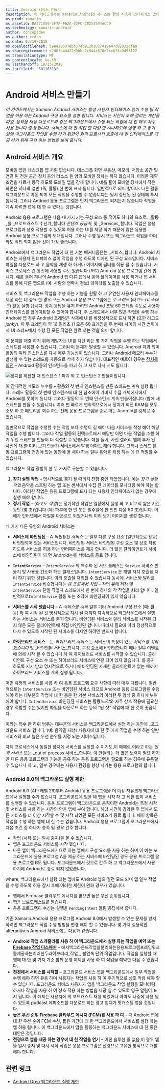 ```yaml
---
title: Android 서비스 만들기
description: 이 가이드에서는 Xamarin.Android 서비스는 활성 사용자 인터페이스 없이 수행 될 작업을 허용 하는 Android 구성 요소를 설명 합니다. 서비스는 시간이 오래 걸리는 계산을 파일, 음악을 재생 다운로드와 같은 백그라운드에서 수행 되는 작업에 대 한 매우 자주 사용 됩니다 및 등입니다. 서비스에 대 한 적합 한 다양 한 시나리오에 설명 하 고 장기 실행 백그라운드 작업을 수행 하기 위한와 원격 프로시저 호출에 대 한 인터페이스를 제공 하기 위해 구현 하는 방법을 보여 줍니다.
ms.prod: xamarin
ms.assetid: BA371A59-6F7A-F62A-02FC-28253504ACC9
ms.technology: xamarin-android
author: conceptdev
ms.author: crdun
ms.date: 03/19/2018
ms.openlocfilehash: b9aa29507ebb37e3912b1027419e47c82832dfa9
ms.sourcegitcommit: e268fd44422d0bbc7c944a678e2cc633a0493122
ms.translationtype: MT
ms.contentlocale: ko-KR
ms.lasthandoff: 10/25/2018
ms.locfileid: "50116513"
---
```

# <a name="creating-android-services"></a>Android 서비스 만들기

_이 가이드에서는 Xamarin.Android 서비스는 활성 사용자 인터페이스 없이 수행 될 작업을 허용 하는 Android 구성 요소를 설명 합니다. 서비스는 시간이 오래 걸리는 계산을 파일, 음악을 재생 다운로드와 같은 백그라운드에서 수행 되는 작업에 대 한 매우 자주 사용 됩니다 및 등입니다. 서비스에 대 한 적합 한 다양 한 시나리오에 설명 하 고 장기 실행 백그라운드 작업을 수행 하기 위한와 원격 프로시저 호출에 대 한 인터페이스를 제공 하기 위해 구현 하는 방법을 보여 줍니다._

## <a name="android-services-overview"></a>Android 서비스 개요

모바일 앱은 데스크톱 앱 처럼 없습니다. 데스크톱 화면 부동산, 메모리, 저장소 공간 및 연결 된 전원 공급 장치 등의 리소스 들 양의 모바일 장치는 하지 않습니다. 이러한 제약 조건을 다르게 동작 하도록 모바일 앱을 강제 합니다. 예를 들어 모바일 장치에서 작은 화면은 하나의 앱만 (즉, 활동) 한 번에 표시 됩니다. 일반적으로 의미 합니다. 다른 활동 백그라운드로 이동 되며 모든 작업을 수행할 수 없습니다는 일시 중단된 된 상태에 푸시됩니다. 그러나 Android 응용 프로그램은 단지 백그라운드 되지는지 않습니다 작업을 계속 하려면 앱에 대 한 수 있다는 것입니다. 

Android 응용 프로그램은 다음 네 가지 기본 구성 요소 중 적어도 하나의 요소로: _활동_를 _브로드캐스트 수신기_합니다 _콘텐츠 공급자_, 및 _Services_합니다. 작업은 응용 프로그램과 상호 작용할 수 있도록 허용 하는 UI를 제공 하기 때문에 많은 유용한 Android 응용 프로그램의 토대입니다. 그러나 수행 동시 또는 백그라운드 작업을 하더라도 작업 되지 않을 것이 가장 좋습니다.
 
Android에서 백그라운드 작업에 대 한 기본 메커니즘은는 _서비스_합니다. Android 서비스는 사용자 인터페이스 없이 작업을 수행 하도록 디자인 된 구성 요소입니다. 서비스 파일을 다운로드 하 고 음악을 재생 하 하거나 이미지에 필터를 적용 될 수 있습니다. 서비스 프로세스 간 통신에 사용할 수도 있습니다 (_IPC_) Android 응용 프로그램 간에 합니다. 예를 들어 하나의 Android 앱 다른 앱에서 음악 플레이어를 사용 하거나 앱 서비스를 통해 다른 앱으로 (예: 사람의 연락처 정보) 데이터를 노출할 수 있습니다. 

서비스 및 백그라운드 작업을 수행 하는 기능을 원활 하 고 유연한 사용자 인터페이스를 제공 하는 데 중요 한 경우 모든 Android 응용 프로그램에는 _주 스레드_ (라고도 _UI 스레드_) 활동 실행 됩니다. 장치 응답을 유지 하려면 Android 초당 60 프레임 속도로 사용자 인터페이스를 업데이트할 수 있어야 합니다. 주 스레드에서 너무 많은 작업을 수행 하는 Android 앱 경우 Android 프레임은 삭제에 UI를 비정상적으로 표시 하면 (또한 라고도 _janky_). 이 두 프레임이 약 16 밀리초 (1 모든 60 프레임을 두 번째) 사이의 시간 범위에서 UI 스레드에서 수행 된 모든 작업은 완료 하는 것을 의미 합니다. 

이 문제를 해결 하기 위해 개발자는 UI를 차단 하는 몇 가지 작업을 수행 하는 작업에서 스레드를 사용할 수 있습니다. 그러나이 문제가 발생할 수 있습니다. Android 파괴 되며 활동의 여러 인스턴스를 다시 매우 가능성이 있습니다. 그러나 Android 메모리 누수가 발생할 수 있는 스레드를 자동으로 삭제 하지 않습니다. 대표적인 예로이 경우는 [장치를 회전](~/android/app-fundamentals/handling-rotation.md) &ndash; Android 활동의 인스턴스를 파괴 하 고 새로 다시 시도 됩니다:

![장치를 회전할 때 인스턴스 1 파괴 되 고 인스턴스 2 만들어집니다.](images/image-01.png)

이 잠재적인 메모리 누수를 &ndash; 활동의 첫 번째 인스턴스를 만든 스레드는 계속 실행 됩니다. 스레드 활동의 첫 번째 인스턴스에 대 한 참조에이 가비지 수집 개체에서에서 Android를 못하게 됩니다. 그러나 활동의 두 번째 인스턴스 계속 만들어집니다 (함에 새 스레드를 만들 수 있습니다). 여러 번 빠르게 연속적으로에서 장치가 회전 RAM을 모두 소모 하 고 메모리를 회수 하는 전체 응용 프로그램을 종료 하는 Android를 강제로 수 있습니다.

일반적으로 작업을 수행할 수는 작업 보다 수명이 길 해야 다음 서비스를 작성 해야 해당 작업을 수행 합니다. 그러나 작업 활동의 컨텍스트에서 해당만 이면 다음 작업을 수행 하기 위한 스레드를 만들어 더 적절할 수 있습니다. 예를 들어, 사진 갤러리 앱에 추가 된 사진에 대 한 미리 보기 만들기 서비스에서 발생 아마도 해야 합니다. 그러나 스레드 활동 프로그램이 전경에 있는 동안에 들 해야 하는 일부 음악을 재생 하는 데 더 적절할 수 있습니다.

백그라운드 작업 광범위 한 두 가지로 구분할 수 있습니다.

1. **장기 실행 작업** &ndash; 명시적으로 중지 될 때까지 진행 중인 작업입니다. 예는 _장기 실행 작업_ 음악을 스트림 하는 앱 또는 센서에서 수집 된 데이터를 모니터링 해야 하는 합니다. 이러한 작업은 응용 프로그램에 표시 되는 사용자 인터페이스가 없는 경우에 실행 해야 합니다.
2. **정기 작업** &ndash; (라고도 _작업_)는 정기적인 작업은 일정에서 실행 되 고 비교적 짧은 기간 동안 (몇 초)입니다 (예: 하루에 한 번 또는 일주일에 한 번만 다음 60 초)입니다. 이 예가 인터넷에서 파일을 다운로드 되었거나의 미리 보기 이미지를 생성 합니다.

네 가지 다른 유형의 Android 서비스는

* **서비스에 바인딩된** &ndash; A _바인딩된 서비스_ 는 일부 다른 구성 요소 (일반적으로 활동) 바인딩되어 있는 서비스입니다. 바인딩된 서비스 바인딩된 구성 요소 및 상호 작용 하도록 서비스를 허용 하는 인터페이스를 제공 합니다. 더 많은 클라이언트가 서비스에 바인딩된가 되 면 Android는를 서비스를 종료 합니다. 

* **`IntentService`** &ndash; _`IntentService`_ 의 특수화 된 서브 클래스는 `Service` 서비스 만들기 및 사용을 간소화 하는 클래스입니다. `IntentService` 은 개별 자치 호출을 처리 하기 위한 것입니다. 여러 호출을 처리할 수 있습니다 동시에, 서비스와 달리를 `IntentService` 비슷합니다는 _큐 프로세서 작업_ &ndash; 작업 큐에 저장 및 `IntentService` 단일 작업자 스레드에서 한 번에 하나의 각 작업을 처리 합니다. 일반적으로`IntentService` 활동 또는 조각에 바인딩되어 있지 않습니다. 

* **서비스를 시작 했습니다** &ndash; A _서비스를 시작_ 일부 기타 Android 구성 요소 (예: 활동) 하 여 시작 된 것 명시적으로 지시 될 때까지 지속적으로 백그라운드에서 실행 하는 서비스는 서비스를 중지 합니다. 바인딩된 서비스와 달리 서비스를 시작된 되지 않은 모든 클라이언트에 직접 바인딩된 합니다. 따라서 필요에 따라 정상적으로 다시 수 있도록 시작된 된 서비스를 디자인 하려면 반드시 합니다.

* **하이브리드 서비스** &ndash; 는 _하이브리드 서비스_ 는 서비스의 특징이 있는 _서비스를 시작 했습니다_ 및 _바인딩된 서비스_합니다. 구성 요소에 바인딩합니다 때나 일부 이벤트에 의해 시작 될 수 있습니다 하 여 하이브리드 서비스를 시작할 수 있습니다. 클라이언트 구성 요소 수 또는 하이브리드 서비스에 연결 되어 있지 않습니다. 를 중지 하도록 지시 받고 명시적으로 하거나에 바인딩된 자세한 클라이언트가 없는 때까지 하이브리드 서비스를 계속 실행 됩니다.

어떤 유형의 서비스를 사용 하 여 응용 프로그램 요구 사항에 따라 매우 다릅니다. 일반적으로는 `IntentService` 또는 바인딩된 서비스 되므로 Android 응용 프로그램을 수행 해야 하는 대부분의 작업에 대 한 충분 한 기본 서비스의 이러한 두 형식 중 하나에 부여 해야 합니다. `IntentService` 바인딩된 서비스는 활동/조각와 자주 상호 작용에 필요한 경우 적합할 수는 있지만 파일을 다운로드 하는 등의 "원 샷" 작업에 대 한 것이 좋습니다. 

이라는 특수 한 하위 범주는 대부분의 서비스를 백그라운드에서 실행 하는 동안에 _포그라운드 서비스_합니다. (예: 음악을 재생) 사용자에 대 한 몇 가지 작업을 수행 하는 일반 서비스와 비교 높은 우선 순위를 지정 되는 서비스입니다. 

자체 프로세스에서 동일한 장치에 서비스를 실행할 수 이기도,이 때때로 이라고 하는 _원격 서비스_ 또는 _out of process 서비스_합니다. 이 만들려는 더 많은 노력이 필요 하지만 다른 응용 프로그램과 기능을 공유 하는 응용 프로그램을 필요로 하는 경우에 유용할 수 있습니다 하 고, 일부 경우에는 사용자 환경을 향상 시키는 응용 프로그램의 합니다. 

### <a name="background-execution-limits-in-android-80"></a>Android 8.0의 백그라운드 실행 제한

Android 8.0 (API 레벨 26)부터 Android 응용 프로그램을 더 이상 자유롭게 백그라운드에서 실행할 수가 없습니다. 포그라운드에 있을 때 앱을 시작 하 고 제한 없이 서비스를 실행할 수 있습니다. 응용 프로그램이 백그라운드로 움직이면 Android는 특정 시작 및 서비스를 사용 하는 시간의 양을 앱에 부여 합니다. 해당 시간이 경과한 후 앱에서 모든 서비스를 더 이상 시작할 수 및 시작 되었던 모든 서비스가 종료 됩니다. 에이 항목은 작업을 수행 하는 앱에 대 한 수는 없습니다. Android 응용 프로그램이 포그라운드에서 다음 조건 중 하나가 충족 될 경우 간주 합니다.

* 작업 (시작 또는 일시 중지)을 볼 수 있습니다.
* 앱은 포그라운드 서비스를 시작 했습니다.
* 다른 앱이 백그라운드에서으로 하는 앱에서 구성 요소를 사용 하는 하며 이 예는 포그라운드에 응용 프로그램 A를 제공 하는 서비스에 바인딩된 경우 응용 프로그램 응용 프로그램 B도 됩니다. 포그라운드에서 것으로 간주 하 고 백그라운드에서 사용 하기에 Android로 종료 되지 않았습니다.

where, 백그라운드에서 실행 되는 앱에도 Android 앱의 절전 모드 되며 앱 일부 작업을 수행 하도록 허용 잠시 후에 이러한 제한이 완화 경우가 있습니다.
* 앱에서 Firebase 클라우드 메시지를 받으면 높은 우선 순위입니다.
* 앱은 브로드캐스트를 받습니다. 
* 응용 프로그램이 수신는 실행을 `PendingIntent` 알림 응답에서 합니다.

기존 Xamarin.Android 응용 프로그램 Android 8.0에서 발생할 수 있는 문제를 방지 하려면 백그라운드 작업 수행 방법을 변경 해야 할 수 있습니다. 몇 가지 실용적인 alterantives Android 서비스에는 다음과 같습니다.

* **Android 작업 스케줄러를 사용 하 여 백그라운드에서 실행 하는 작업을 예약 또는 [Firebase 작업 디스패처](~/android/platform/firebase-job-dispatcher.md)**  &ndash; 에서백그라운드작업을분리하는응용프로그램프레임워크를제공하는이러한두라이브러리_작업_, 불연속 단위 작업입니다. 작업을 실행할 때 앱에 대 한 몇 가지 기준 함께 운영 체제를 사용 하 여 작업을 예약한 다음 수 있습니다.
* **전경에서 서비스를 시작할** &ndash; 포그라운드 서비스 앱을 백그라운드에서 일부 작업을 수행 해야 하면 유용 하며 사용자는 작업을 사용 하 여 주기적으로 상호 작용 해야 할 수 있습니다. 포그라운드 서비스 사용자가 앱을 백그라운드 작업 실행을 모니터링 하거나 작업을 사용 하 여 상호 작용 하는 방법을 제공 알 수 있도록 영구 알림이 표시 됩니다. 이 예제는 사용자에 게 포드캐스트 재생 되었거나 아마도 나중에 사용 될 수 있도록 podcast 에피소드를 다운로드 하는 광고 업체가 팟캐스팅 앱을 것입니다. 
* **높은 우선 순위 Firebase 클라우드 메시지 (FCM)를 사용 하 여** &ndash; 때 Android 앱에 대 한 우선 순위 FCM 수신, 짧은 기간에 대 한 백그라운드에서 서비스를 실행 하는 앱 허용 됩니다. 이 백그라운드에서 앱을 폴링하는 백그라운드 서비스에 대 한 좋은 대안은 것입니다. 
* **전경으로 앱을 제공 하는 경우에 대 한 작업을 연기** &ndash; 이전 솔루션 중 없음,이 경우 앱을 일시 중지 및 다시 시작 작업은 응용 프로그램은 전경으로 고유한 방식으로 개발 해야 합니다.

## <a name="related-links"></a>관련 링크

* [Android Oreo 백그라운드 실행 제한](https://www.youtube.com/watch?v=Pumf_4yjTMc)
